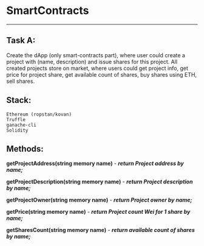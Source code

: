 # SmartContracts
---
## Task A:
Create the dApp (only smart-contracts part), where user could create a project with (name, description) and issue shares for this project.
All created projects store on market, where users could get project info, get price for project share, get available count of shares, buy shares using ETH, sell shares.

## Stack:
    Ethereum (ropstan/kovan)
    Truffle
    ganache-cli
    Solidity
## Methods:

**getProjectAddress(string memory name)** - ***return Project address by name;***

**getProjectDescription(string memory name)** - ***return Project description by name;***

**getProjectOwner(string memory name)** - ***return Project owner by name;***

**getPrice(string memory name)** - ***return Project count Wei for 1 share by name;***

**getSharesCount(string memory name)** - ***return available count of shares by name;***

